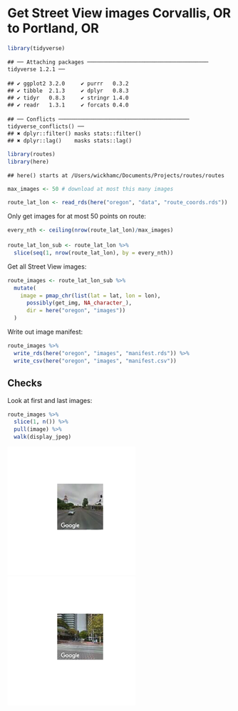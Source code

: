 Get Street View images Corvallis, OR to Portland, OR
================

``` r
library(tidyverse)
```

    ## ── Attaching packages ────────────────────────────────────── tidyverse 1.2.1 ──

    ## ✔ ggplot2 3.2.0     ✔ purrr   0.3.2
    ## ✔ tibble  2.1.3     ✔ dplyr   0.8.3
    ## ✔ tidyr   0.8.3     ✔ stringr 1.4.0
    ## ✔ readr   1.3.1     ✔ forcats 0.4.0

    ## ── Conflicts ───────────────────────────────────────── tidyverse_conflicts() ──
    ## ✖ dplyr::filter() masks stats::filter()
    ## ✖ dplyr::lag()    masks stats::lag()

``` r
library(routes)
library(here)
```

    ## here() starts at /Users/wickhamc/Documents/Projects/routes/routes

``` r
max_images <- 50 # download at most this many images
```

``` r
route_lat_lon <- read_rds(here("oregon", "data", "route_coords.rds"))
```

Only get images for at most 50 points on route:

``` r
every_nth <- ceiling(nrow(route_lat_lon)/max_images)

route_lat_lon_sub <- route_lat_lon %>% 
  slice(seq(1, nrow(route_lat_lon), by = every_nth))
```

Get all Street View images:

``` r
route_images <- route_lat_lon_sub %>% 
  mutate(
    image = pmap_chr(list(lat = lat, lon = lon), 
      possibly(get_img, NA_character_), 
      dir = here("oregon", "images"))  
  )
```

Write out image manifest:

``` r
route_images %>% 
  write_rds(here("oregon", "images", "manifest.rds")) %>% 
  write_csv(here("oregon", "images", "manifest.csv"))
```

## Checks

Look at first and last images:

``` r
route_images %>% 
  slice(1, n()) %>% 
  pull(image) %>% 
  walk(display_jpeg)
```

![](02-streetview_files/figure-gfm/streetview-examples-1.png)<!-- -->![](02-streetview_files/figure-gfm/streetview-examples-2.png)<!-- -->
